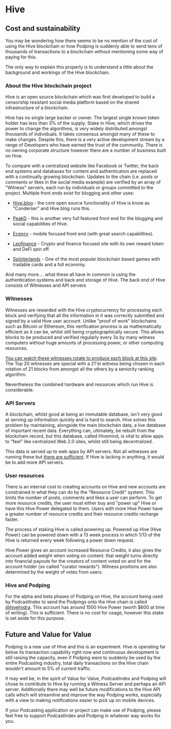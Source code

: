 # Hive
## Cost and sustainability

You may be wondering how there seems to be no mention of the cost of using the Hive blockchain or how Podping is suddenly able to send tens of thousands of transactions to a blockchain without mentioning some way of paying for this.

The only way to explain this properly is to understand a little about the background and workings of the Hive blockchain.

### About the Hive blockchain project

Hive is an open source blockchain which was first developed to build a censorship resistant social media platform based on the shared infrastructure of a blockchain.

Hive has no single large backer or owner. The largest single known token holder has less than 3% of the supply. Stake in Hive, which drives the power to change the algorithms, is very widely distributed amongst thousands of individuals. It takes consensus amongst many of these to make changes. Despite this, there is a very active development stream by a range of Developers who have earned the trust of the community. There is no owning corporate structure however there are a number of business built on Hive.

To compare with a centralized website like Facebook or Twitter, the back end systems and databases for content and authentication are replaced with a continually growing blockchain. Updates to the chain (i.e. posts or comments or likes in the social media example) are verified by an array of "Witness" servers, each run by individuals or groups committed to the project. Multiple front ends exist for blogging and other uses:

- [Hive.blog](https://hive.blog/) - the core open source functionality of Hive is know as "Conderser" and Hive.blog runs this.

- [PeakD](https://peakd.com/) - this is another very full featured front end for the blogging and social capabilities of Hive.

- [Ecency](https://ecency.com/) - mobile focused front end (with great search capabilities).

- [Leofinance](https://leofinance.io/) - Crypto and finance focused site with its own reward token and DeFi spin off.

- [Splinterlands](https://splinterlands.com/) - One of the most popular blockchain based games with tradable cards and a full economy.

And many more.... what these all have in common is using the authentication systems and back end storage of Hive. The back end of Hive consists of Witnesses and API servers

### Witnesses

Witnesses are rewarded with the Hive cryptocurrency for processing each block and verifying that all the information in it was correctly submitted and signed by a valid Hive user account. Unlike "proof of work" blockchains such as Bitcoin or Ethereum, this verification process is as mathematically efficient as it can be, whilst still being cryptographically secure. This allows blocks to be produced and verified regularly every 3s by many witness computers without huge amounts of processing power, or other computing resources.

[You can watch these witnesses rotate to produce each block at this site](https://hive.arcange.eu/schedule/). The Top 20 witnesses are special with a 21'st witness being chosen in each rotation of 21 blocks from amongst all the others by a seniority ranking algorithm.

Nevertheless the combined hardware and resources which run Hive is considerable.

### API Servers

A blockchain, whilst good at being an immutable database, isn't very good at serving up information quickly and is hard to search. Hive solves this problem by maintaining, alongside the main blockchain data, a live database of important recent data. Everything can, ultimately, be rebuilt from the blockchain record, but this database, called Hivemind, is vital to allow apps to "feel" like centralized Web 2.0 sites, whilst still being decentralized.

This data is served up to web apps by API servers. Not all witnesses are running these but [there are sufficient](https://beacon.peakd.com/). If Hive is lacking in anything, it would be to add more API servers.

### User resources

There is an internal cost to creating accounts on Hive and new accounts are constrained in what they can do by the "Resource Credit" system. This limits the number of posts, comments and likes a user can perform. To get more resource credits, the user must either buy and "power up" Hive or have this Hive Power delegated to them. Users with more Hive Power have a greater number of resource credits and their resource credits recharge faster.

The process of staking Hive is called powering up. Powered up Hive (Hive Power) can be powered down with a 13 week process in which 1/13 of the Hive is returned every week following a power down request.

Hive Power gives an account increased Resource Credits, it also gives the account added weight when voting on content: that weight turns directly into financial payouts for the creators of content voted on and for the account holder (so called "curator rewards"). Witness positions are also determined by the weight of votes from users.
### Hive and Podping

For the alpha and beta phases of Podping on Hive, the account being used by PodcastIndex to send the Podpings onto the Hive chain is called [@hivehydra](https://hive.ausbit.dev/@hivehydra). This account has around 1500 Hive Power (worth $600 at time of writing). This is sufficient. There is no cost for usage, however this stake is set aside for this purpose.


## Future and Value for Value

Podping is a new use of Hive and this is an experiment. Hive is operating far below its transaction capability right now and continuous development is still raising the capacity, even if Podping were to suddenly be used by the entire Podcasting industry, total daily transactions on the Hive chain wouldn't amount to 5% of current traffic.

It may well be, in the spirit of Value for Value, PodcastIndex and Podping will chose to contribute to Hive by running a Witness Server and perhaps an API server. Additionally there may well be future modifications to the Hive API calls which will streamline and improve the way Podping works, especially with a view to making notifications easier to pick up on mobile devices.

If your Podcasting application or project can make use of Podping, please feel free to support PodcastIndex and Podping in whatever way works for you.